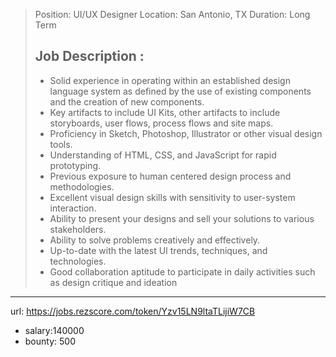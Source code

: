 >
> Position: UI/UX Designer
> Location: San Antonio, TX
> Duration: Long Term
> 
> Job Description :
> -
> - Solid experience in operating within an established design language system as defined by the use of existing components and the creation of new components.
> - Key artifacts to include UI Kits, other artifacts to include storyboards, user flows, process flows and site maps.
> - Proficiency in Sketch, Photoshop, Illustrator or other visual design tools.
> - Understanding of HTML, CSS, and JavaScript for rapid prototyping.
> - Previous exposure to human centered design process and methodologies.
> - Excellent visual design skills with sensitivity to user-system interaction.
> - Ability to present your designs and sell your solutions to various stakeholders.
> - Ability to solve problems creatively and effectively.
> - Up-to-date with the latest UI trends, techniques, and technologies.
> - Good collaboration aptitude to participate in daily activities such as design critique and ideation  

------
url: https://jobs.rezscore.com/token/Yzv15LN9ltaTLijiW7CB
- salary:140000
- bounty: 500
